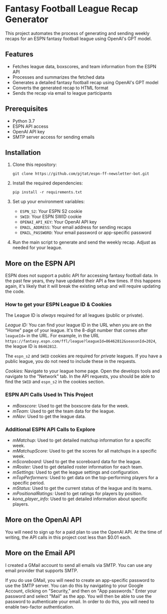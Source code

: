 # Fantasy Football League Recap Generator

This project automates the process of generating and sending weekly recaps for an ESPN fantasy football league using OpenAI's GPT model.

## Features

- Fetches league data, boxscores, and team information from the ESPN API
- Processes and summarizes the fetched data
- Generates a detailed fantasy football recap using OpenAI's GPT model
- Converts the generated recap to HTML format
- Sends the recap via email to league participants

## Prerequisites

- Python 3.7
- ESPN API access
- OpenAI API key
- SMTP server access for sending emails

## Installation

1. Clone this repository:
   ```
   git clone https://github.com/pjtat/espn-ff-newsletter-bot.git
   ```

2. Install the required dependencies:
   ```
   pip install -r requirements.txt
   ```

3. Set up your environment variables:
   - `ESPN_S2`: Your ESPN S2 cookie
   - `SWID`: Your ESPN SWID cookie
   - `OPENAI_API_KEY`: Your OpenAI API key
   - `EMAIL_ADDRESS`: Your email address for sending recaps
   - `EMAIL_PASSWORD`: Your email password or app-specific password


4. Run the main script to generate and send the weekly recap. Adjust as needed for your league.

## More on the ESPN API

ESPN does not support a public API for accessing fantasy football data. In the past few years, they have updated their API a few times. If this happens again, it's likely that it will break the existing setup and will require updating the code.

### How to get your ESPN League ID & Cookies

The League ID is *always* required for all leagues (public or private).

*League ID:* You can find your league ID in the URL when you are on the "Home" page of your league. It's the 8-digit number that comes after `leagueId=` in the URL. For example, in the URL `https://fantasy.espn.com/ffl/league?leagueId=86462812&seasonId=2024`, the league ID is `86462812`.

The `espn_s2` and `SWID` cookies are required for *private* leagues. If you have a public league, you do not need to include these in the requests.

*Cookies:* Navigate to your league home page. Open the develops tools and navigate to the "Network" tab. In the API requests, you should be able to find the `SWID` and `espn_s2` in the cookies section.

### ESPN API Calls Used In This Project
- *mBoxscore:* Used to get the boxscore data for the week.
- *mTeam:* Used to get the team data for the league.
- *mNav:* Used to get the league data.

### Additional ESPN API Calls to Explore
- *mMatchup:* Used to get detailed matchup information for a specific week.
- *mMatchupScore:* Used to get the scores for all matchups in a specific week.
- *mScoreboard:* Used to get the scoreboard data for the league.
- *mRoster:* Used to get detailed roster information for each team.
- *mSettings:* Used to get the league settings and configuration.
- *mTopPerformers:* Used to get data on the top-performing players for a specific period.
- *mStatus:* Used to get the current status of the league and its teams.
- *mPositionalRatings:* Used to get ratings for players by position.
- *kona_player_info:* Used to get detailed information about specific players.

## More on the OpenAI API

You will need to sign up for a paid plan to use the OpenAI API. At the time of writing, the API calls in this project cost less than $0.01 each. 

## More on the Email API

I created a GMail account to send all emails via SMTP. You can use any email provider that supports SMTP. 

If you do use GMail, you will need to create an app-specific password to use the SMTP server. You can do this by navigating to your Google Account, clicking on "Security," and then on "App passwords." Enter your password and select "Mail" as the app. You will then be able to use the password to authenticate your email. In order to do this, you will need to enable two-factor authentication.

